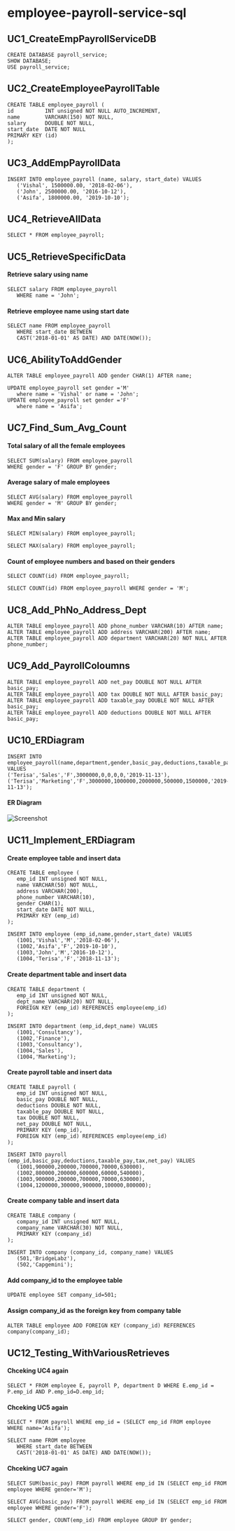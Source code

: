 # employee-payroll-service-sql
## UC1_CreateEmpPayrollServiceDB
```
CREATE DATABASE payroll_service;
SHOW DATABASE;
USE payroll_service;
```
## UC2_CreateEmployeePayrollTable
```
CREATE TABLE employee_payroll (
id          INT unsigned NOT NULL AUTO_INCREMENT,
name        VARCHAR(150) NOT NULL,
salary      DOUBLE NOT NULL,
start_date  DATE NOT NULL
PRIMARY KEY (id)
);
```
## UC3_AddEmpPayrollData
```
INSERT INTO employee_payroll (name, salary, start_date) VALUES
   ('Vishal', 1500000.00, '2018-02-06'),
   ('John', 2500000.00, '2016-10-12'),
   ('Asifa', 1800000.00, '2019-10-10');
```
## UC4_RetrieveAllData
```SELECT * FROM employee_payroll;```
## UC5_RetrieveSpecificData
#### Retrieve salary using name
```
SELECT salary FROM employee_payroll 
   WHERE name = 'John';
```
#### Retrieve employee name using start date
```
SELECT name FROM employee_payroll
   WHERE start_date BETWEEN
   CAST('2018-01-01' AS DATE) AND DATE(NOW());
```
## UC6_AbilityToAddGender
```
ALTER TABLE employee_payroll ADD gender CHAR(1) AFTER name;

UPDATE employee_payroll set gender ='M'
   where name = 'Vishal' or name = 'John';
UPDATE employee_payroll set gender ='F'
   where name = 'Asifa';
```
## UC7_Find_Sum_Avg_Count
#### Total salary of all the female employees
```
SELECT SUM(salary) FROM employee_payroll
WHERE gender = 'F' GROUP BY gender;
```
#### Average salary of male employees
```
SELECT AVG(salary) FROM employee_payroll
WHERE gender = 'M' GROUP BY gender;
```
#### Max and Min salary
```
SELECT MIN(salary) FROM employee_payroll;
```
```
SELECT MAX(salary) FROM employee_payroll;
```
#### Count of employee numbers and based on their genders
```
SELECT COUNT(id) FROM employee_payroll;
```
```
SELECT COUNT(id) FROM employee_payroll WHERE gender = 'M';
```
## UC8_Add_PhNo_Address_Dept
```
ALTER TABLE employee_payroll ADD phone_number VARCHAR(10) AFTER name;
ALTER TABLE employee_payroll ADD address VARCHAR(200) AFTER name;
ALTER TABLE employee_payroll ADD department VARCHAR(20) NOT NULL AFTER phone_number;
```
## UC9_Add_PayrollColoumns
```
ALTER TABLE employee_payroll ADD net_pay DOUBLE NOT NULL AFTER basic_pay;
ALTER TABLE employee_payroll ADD tax DOUBLE NOT NULL AFTER basic_pay;
ALTER TABLE employee_payroll ADD taxable_pay DOUBLE NOT NULL AFTER basic_pay;
ALTER TABLE employee_payroll ADD deductions DOUBLE NOT NULL AFTER basic_pay;
```
## UC10_ERDiagram
```
INSERT INTO employee_payroll(name,department,gender,basic_pay,deductions,taxable_pay,tax,net_pay,start_date) VALUES
('Terisa','Sales','F',3000000,0,0,0,0,'2019-11-13'),
('Terisa','Marketing','F',3000000,1000000,2000000,500000,1500000,'2019-11-13');
```
#### ER Diagram
![Screenshot](emp_er_diagram.png)
## UC11_Implement_ERDiagram
#### Create employee table and insert data
```
CREATE TABLE employee (
   emp_id INT unsigned NOT NULL,
   name VARCHAR(50) NOT NULL,
   address VARCHAR(200),
   phone_number VARCHAR(10),
   gender CHAR(1),
   start_date DATE NOT NULL,
   PRIMARY KEY (emp_id)
);
```
```
INSERT INTO employee (emp_id,name,gender,start_date) VALUES
   (1001,'Vishal','M','2018-02-06'),
   (1002,'Asifa','F','2019-10-10'),
   (1003,'John','M','2016-10-12'),
   (1004,'Terisa','F','2018-11-13');
```
#### Create department table and insert data
```  
CREATE TABLE department (
   emp_id INT unsigned NOT NULL,
   dept_name VARCHAR(20) NOT NULL,
   FOREIGN KEY (emp_id) REFERENCES employee(emp_id) 
);
```
```
INSERT INTO department (emp_id,dept_name) VALUES
   (1001,'Consultancy'),
   (1002,'Finance'),
   (1003,'Consultancy'),
   (1004,'Sales'),
   (1004,'Marketing');
```
#### Create payroll table and insert data
```
CREATE TABLE payroll (
   emp_id INT unsigned NOT NULL,
   basic_pay DOUBLE NOT NULL,
   deductions DOUBLE NOT NULL,
   taxable_pay DOUBLE NOT NULL,
   tax DOUBLE NOT NULL,
   net_pay DOUBLE NOT NULL,
   PRIMARY KEY (emp_id),
   FOREIGN KEY (emp_id) REFERENCES employee(emp_id) 
);
```
```
INSERT INTO payroll (emp_id,basic_pay,deductions,taxable_pay,tax,net_pay) VALUES
   (1001,900000,200000,700000,70000,630000),
   (1002,800000,200000,600000,60000,540000),
   (1003,900000,200000,700000,70000,630000),
   (1004,1200000,300000,900000,100000,800000);
```
#### Create company table and insert data
```
CREATE TABLE company (
   company_id INT unsigned NOT NULL,
   company_name VARCHAR(30) NOT NULL,
   PRIMARY KEY (company_id)
);
```
```
INSERT INTO company (company_id, company_name) VALUES
   (501,'BridgeLabz'),
   (502,'Capgemini');
```
#### Add company_id to the employee table
```UPDATE employee SET company_id=501;```
#### Assign company_id as the foreign key from company table
```ALTER TABLE employee ADD FOREIGN KEY (company_id) REFERENCES company(company_id);```
## UC12_Testing_WithVariousRetrieves
#### Chceking UC4 again
```SELECT * FROM employee E, payroll P, department D WHERE E.emp_id = P.emp_id AND P.emp_id=D.emp_id;```
#### Chceking UC5 again
```SELECT * FROM payroll WHERE emp_id = (SELECT emp_id FROM employee WHERE name='Asifa');```
```
SELECT name FROM employee
   WHERE start_date BETWEEN
   CAST('2018-01-01' AS DATE) AND DATE(NOW());
```
#### Chceking UC7 again
```
SELECT SUM(basic_pay) FROM payroll WHERE emp_id IN (SELECT emp_id FROM employee WHERE gender='M');
```
```
SELECT AVG(basic_pay) FROM payroll WHERE emp_id IN (SELECT emp_id FROM employee WHERE gender='F');
```
```
SELECT gender, COUNT(emp_id) FROM employee GROUP BY gender;
```